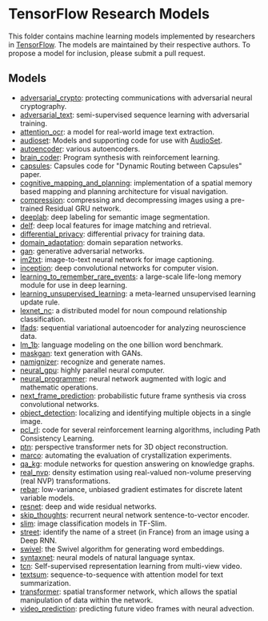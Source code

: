 # TensorFlow Research Models

This folder contains machine learning models implemented by researchers in
[TensorFlow](https://tensorflow.org). The models are maintained by their
respective authors. To propose a model for inclusion, please submit a pull
request.

## Models

-   [adversarial_crypto](adversarial_crypto): protecting communications with
    adversarial neural cryptography.
-   [adversarial_text](adversarial_text): semi-supervised sequence learning with
    adversarial training.
-   [attention_ocr](attention_ocr): a model for real-world image text
    extraction.
-   [audioset](audioset): Models and supporting code for use with
    [AudioSet](http://g.co/audioset).
-   [autoencoder](autoencoder): various autoencoders.
-   [brain_coder](brain_coder): Program synthesis with reinforcement learning.
-   [capsules](capsules): Capsules code for "Dynamic Routing between Capsules" 
    paper.
-   [cognitive_mapping_and_planning](cognitive_mapping_and_planning):
    implementation of a spatial memory based mapping and planning architecture
    for visual navigation.
-   [compression](compression): compressing and decompressing images using a
    pre-trained Residual GRU network.
-   [deeplab](deeplab): deep labeling for semantic image segmentation.
-   [delf](delf): deep local features for image matching and retrieval.
-   [differential_privacy](differential_privacy): differential privacy for training
    data.
-   [domain_adaptation](domain_adaptation): domain separation networks.
-   [gan](gan): generative adversarial networks.
-   [im2txt](im2txt): image-to-text neural network for image captioning.
-   [inception](inception): deep convolutional networks for computer vision.
-   [learning_to_remember_rare_events](learning_to_remember_rare_events): a
    large-scale life-long memory module for use in deep learning.
-   [learning_unsupervised_learning](learning_unsupervised_learning): a
    meta-learned unsupervised learning update rule.
-   [lexnet_nc](lexnet_nc): a distributed model for noun compound relationship
    classification.
-   [lfads](lfads): sequential variational autoencoder for analyzing
    neuroscience data.
-   [lm_1b](lm_1b): language modeling on the one billion word benchmark.
-   [maskgan](maskgan): text generation with GANs.
-   [namignizer](namignizer): recognize and generate names.
-   [neural_gpu](neural_gpu): highly parallel neural computer.
-   [neural_programmer](neural_programmer): neural network augmented with logic
    and mathematic operations.
-   [next_frame_prediction](next_frame_prediction): probabilistic future frame
    synthesis via cross convolutional networks.
-   [object_detection](object_detection): localizing and identifying multiple
    objects in a single image.
-   [pcl_rl](pcl_rl): code for several reinforcement learning algorithms,
    including Path Consistency Learning.
-   [ptn](ptn): perspective transformer nets for 3D object reconstruction.
-   [marco](marco): automating the evaluation of crystallization experiments.
-   [qa_kg](qa_kg): module networks for question answering on knowledge graphs.
-   [real_nvp](real_nvp): density estimation using real-valued non-volume
    preserving (real NVP) transformations.
-   [rebar](rebar): low-variance, unbiased gradient estimates for discrete
    latent variable models.
-   [resnet](resnet): deep and wide residual networks.
-   [skip_thoughts](skip_thoughts): recurrent neural network sentence-to-vector
    encoder.
-   [slim](slim): image classification models in TF-Slim.
-   [street](street): identify the name of a street (in France) from an image
    using a Deep RNN.
-   [swivel](swivel): the Swivel algorithm for generating word embeddings.
-   [syntaxnet](syntaxnet): neural models of natural language syntax.
-   [tcn](tcn): Self-supervised representation learning from multi-view video.
-   [textsum](textsum): sequence-to-sequence with attention model for text
    summarization.
-   [transformer](transformer): spatial transformer network, which allows the
    spatial manipulation of data within the network.
-   [video_prediction](video_prediction): predicting future video frames with
    neural advection.
